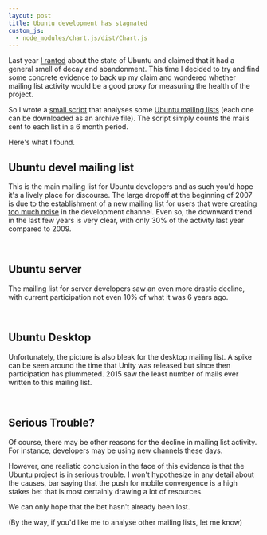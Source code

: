 ```yaml
---
layout: post
title: Ubuntu development has stagnated
custom_js:
  - node_modules/chart.js/dist/Chart.js
---
```


Last year [I ranted](https://blog.kittysplit.com/goodbye-ubuntu/) about the state of Ubuntu and claimed that it had a general smell of decay and abandonment. This time I decided to try and find some concrete evidence to back up my claim and wondered whether mailing list activity would be a good proxy for measuring the health of the project.

So I wrote a [small script](https://github.com/caspii/analyse-mailing-list) that analyses some [Ubuntu mailing lists](https://lists.ubuntu.com/) (each one can be downloaded as an archive file). The script simply counts the mails sent to each list in a 6 month period.

Here's what I found.

## Ubuntu devel mailing list

This is the main mailing list for Ubuntu developers and as such you'd hope it's a lively place for discourse. The large dropoff at the beginning of 2007 is due to the establishment of a new mailing list for users that were [creating too much noise](https://lists.ubuntu.com/archives/ubuntu-devel/2006-December/023022.html) in the development channel. Even so, the downward trend in the last few years is very clear, with only 30% of the activity last year compared to 2009.

<canvas id="ubuntuDevel" width="600" height="300"></canvas>
<br>
## Ubuntu server

The mailing list for server developers saw an even more drastic decline, with current participation not even 10% of what it was 6 years ago.

<canvas id="ubuntuServer" width="600" height="300"></canvas>
<br>
## Ubuntu Desktop

Unfortunately, the picture is also bleak for the desktop mailing list. A spike can be seen around the time that Unity was released but since then participation has plummeted. 2015 saw the least number of mails ever written to this mailing list.

<canvas id="ubuntuDesktop" width="600" height="300"></canvas>
<br>
## Serious Trouble?

Of course, there may be other reasons for the decline in mailing list activity. For instance, developers may be using new channels these days.

However, one realistic conclusion in the face of this evidence is that the Ubuntu project is in serious trouble. I won't hypothesize in any detail about the causes, bar saying that the push for mobile convergence is a high stakes bet that is most certainly drawing a lot of resources.

We can only hope that the bet hasn't already been lost.

(By the way, if you'd like me to analyse other mailing lists, let me know)

<script>
//-----------------
//--Ubuntu Devel
//-----------------
var ctx = document.getElementById('ubuntuDevel').getContext('2d');
var data = {
    labels: ["2004-H2", "2005-H1", "2005-H2", "2006-H1", "2006-H2", "2007-H1", "2007-H2", "2008-H1", "2008-H2", "2009-H1", "2009-H2", "2010-H1", "2010-H2", "2011-H1", "2011-H2", "2012-H1", "2012-H2", "2013-H1", "2013-H2", "2014-H1", "2014-H2", "2015-H1", "2015-H2"],
    datasets: [
        {
            label: "Number of mails",
            backgroundColor: '#dd4814',
            borderColor: 'rgba(255, 99, 132, 1)',
            data: [2852, 5662,5513,5016,4098,758,1028,788,1412,1361,1460,1081,1324,1317,994,859,815,1147,509,443,207,210,255]
        }
    ]
};
var myLineChart = new Chart(ctx, {
    type: 'bar',
    data: data,
    scaleShowLabels: true,
    barValueSpacing : 2,
    responsive: true
});

//-----------------
//--Ubuntu Server
//-----------------
var ctx = document.getElementById('ubuntuServer').getContext('2d');
var data = {
    labels: ["2005-H2", "2006-H1", "2006-H2", "2007-H1", "2007-H2", "2008-H1", "2008-H2", "2009-H1", "2009-H2", "2010-H1", "2010-H2", "2011-H1", "2011-H2", "2012-H1", "2012-H2", "2013-H1", "2013-H2", "2014-H1", "2014-H2", "2015-H1", "2015-H2"],
    datasets: [
        {
            label: "Number of mails",
            backgroundColor: '#dd4814',
            borderColor: 'rgba(255, 99, 132, 1)',
            data: [18,188,131,166,577,786,649,533,553,804,545,808,282,305,117,204,125,121,106,66,62]
        }
    ]
};
var myLineChart = new Chart(ctx, {
    type: 'bar',
    data: data,
    scaleShowLabels: true,
    barValueSpacing : 2,
    responsive: true
});

//-----------------
//--Ubuntu Desktop
//-----------------
var ctx = document.getElementById('ubuntuDesktop').getContext('2d');
var data = {
    labels: ["2005-H1", "2005-H2", "2006-H1", "2006-H2", "2007-H1", "2007-H2", "2008-H1", "2008-H2", "2009-H1", "2009-H2", "2010-H1", "2010-H2", "2011-H1", "2011-H2", "2012-H1", "2012-H2", "2013-H1", "2013-H2", "2014-H1", "2014-H2", "2015-H1", "2015-H2"],
    datasets: [
        {
            label: "Number of mails",
            backgroundColor: '#dd4814',
            borderColor: 'rgba(255, 99, 132, 1)',
            data: [4, 143,591,229,145,209,267,297,243,245,217,132,412,439,304,255,132,132,125,88,59,96
],        }
    ]
};
var myLineChart = new Chart(ctx, {
    type: 'bar',
    data: data,
    scaleShowLabels: true,
    barValueSpacing : 2,
    responsive: true
});

</script>
